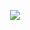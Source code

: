 <p align="center">
   <img src="https://github.com/user-attachments/assets/ada993d1-864d-4f84-9d70-785641474146">
</p>
